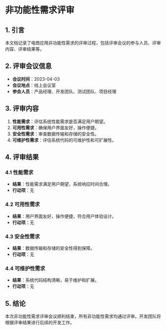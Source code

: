 # 非功能性需求评审

## 1. 引言

本文档记录了电商应用非功能性需求的评审过程，包括评审会议的参与人员、评审内容、评审结果等。

## 2. 评审会议信息

- **会议时间**：2023-04-03
- **会议地点**：线上会议室
- **参会人员**：产品经理、开发团队、测试团队、项目经理

## 3. 评审内容

1. **性能需求**：评估系统性能需求是否满足用户期望。
2. **可用性需求**：确保用户界面友好，操作便捷。
3. **安全性需求**：审查数据传输和存储的安全性。
4. **可维护性需求**：评估系统代码的可维护性和可扩展性。

## 4. 评审结果

### 4.1 性能需求

- **结果**：性能需求满足用户期望，系统响应时间合理。
- **行动项**：无

### 4.2 可用性需求

- **结果**：用户界面友好，操作便捷，符合用户体验设计。
- **行动项**：无

### 4.3 安全性需求

- **结果**：数据传输和存储的安全性得到保障。
- **行动项**：无

### 4.4 可维护性需求

- **结果**：系统代码结构清晰，易于维护和扩展。
- **行动项**：无

## 5. 结论

本次非功能性需求评审会议顺利结束，所有非功能性需求均通过评审。开发团队将根据评审结果进行后续的开发工作。